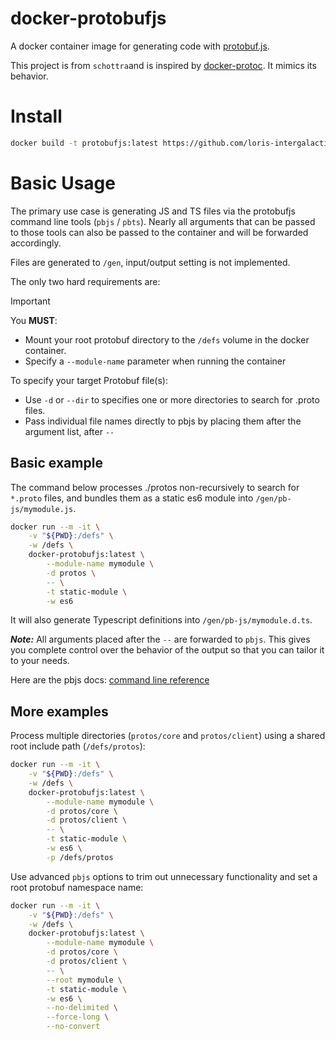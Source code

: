 # docker-protobufjs
A docker container image for generating code with
[protobuf.js](https://github.com/dcodeIO/protobuf.js).

This project is from `schottra`and is inspired by
[docker-protoc](https://github.com/namely/docker-protoc). It mimics its
behavior.

# Install

```sh
docker build -t protobufjs:latest https://github.com/loris-intergalactique/docker-protobufjs.git#master
```

# Basic Usage
The primary use case is generating JS and TS files via the protobufjs command
line tools (`pbjs` / `pbts`). Nearly all arguments that can be passed to those
tools can also be passed to the container and will be forwarded accordingly.

Files are generated to `/gen`, input/output setting is not implemented.

The only two hard requirements are:

> [!IMPORTANT]
> You **MUST**:
> * Mount your root protobuf directory to the `/defs` volume in the docker container.
> * Specify a `--module-name` parameter when running the container

To specify your target Protobuf file(s):
* Use `-d` or `--dir` to specifies one or more directories to search for
  .proto files.
* Pass individual file names directly to pbjs by placing them after the argument
  list, after `--`

## Basic example

The command below processes ./protos non-recursively to search for `*.proto`
files, and bundles them as a static es6 module into `/gen/pb-js/mymodule.js`.

```sh
docker run --m -it \
    -v "${PWD}:/defs" \
    -w /defs \
    docker-protobufjs:latest \
        --module-name mymodule \
        -d protos \
        -- \
        -t static-module \
        -w es6
```

It will also generate Typescript definitions into `/gen/pb-js/mymodule.d.ts`.

**_Note:_** All arguments placed after the `--` are forwarded to `pbjs`.
This gives you complete control over the behavior of the output so that you can
tailor it to your needs.

Here are the pbjs docs: [command line reference](https://github.com/dcodeIO/protobuf.js#command-line)


## More examples
Process multiple directories (`protos/core` and `protos/client`) using a shared
root include path (`/defs/protos`):

```sh
docker run --m -it \
    -v "${PWD}:/defs" \
    -w /defs \
    docker-protobufjs:latest \
        --module-name mymodule \
        -d protos/core \
        -d protos/client \
        -- \
        -t static-module \
        -w es6 \
        -p /defs/protos
```

Use advanced `pbjs` options to trim out unnecessary functionality and set a root
protobuf namespace name:

```sh
docker run --m -it \
    -v "${PWD}:/defs" \
    -w /defs \
    docker-protobufjs:latest \
        --module-name mymodule \
        -d protos/core \
        -d protos/client \
        -- \
        --root mymodule \
        -t static-module \
        -w es6 \
        --no-delimited \
        --force-long \
        --no-convert
```
